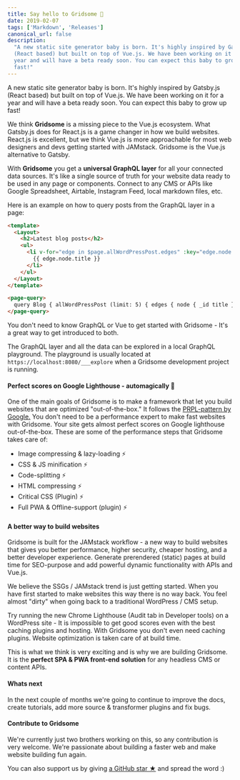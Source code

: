 ```yaml
---
title: Say hello to Gridsome 🎉
date: 2019-02-07
tags: ['Markdown', 'Releases']
canonical_url: false
description:
  "A new static site generator baby is born. It's highly inspired by Gatsby.js
  (React based) but built on top of Vue.js. We have been working on it for a
  year and will have a beta ready soon. You can expect this baby to grow up
  fast!"
---
```


A new static site generator baby is born. It's highly inspired by Gatsby.js
(React based) but built on top of Vue.js. We have been working on it for a year
and will have a beta ready soon. You can expect this baby to grow up fast!

We think **Gridsome** is a missing piece to the Vue.js ecosystem. What Gatsby.js
does for React.js is a game changer in how we build websites. React.js is
excellent, but we think Vue.js is more approachable for most web designers and
devs getting started with JAMstack. Gridsome is the Vue.js alternative to
Gatsby.

With **Gridsome** you get a **universal GraphQL layer** for all your connected
data sources. It's like a single source of truth for your website data ready to
be used in any page or components. Connect to any CMS or APIs like Google
Spreadsheet, Airtable, Instagram Feed, local markdown files, etc.

Here is an example on how to query posts from the GraphQL layer in a page:

```html
<template>
  <Layout>
    <h2>Latest blog posts</h2>
    <ul>
      <li v-for="edge in $page.allWordPressPost.edges" :key="edge.node.id">
        {{ edge.node.title }}
      </li>
    </ul>
  </Layout>
</template>

<page-query>
  query Blog { allWordPressPost (limit: 5) { edges { node { _id title } } } }
</page-query>
```

You don't need to know GraphQL or Vue to get started with Gridsome - It's a
great way to get introduced to both.

The GraphQL layer and all the data can be explored in a local GraphQL
playground. The playground is usually located at
`https://localhost:8080/___explore` when a Gridsome development project is
running.

#### Perfect scores on Google Lighthouse - automagically 💚

One of the main goals of Gridsome is to make a framework that let you build
websites that are optimized "out-of-the-box." It follows the
[PRPL-pattern by Google.](https://developers.google.com/web/fundamentals/performance/prpl-pattern/)
You don't need to be a performance expert to make fast websites with Gridsome.
Your site gets almost perfect scores on Google lighthouse out-of-the-box. These
are some of the performance steps that Gridsome takes care of:

- Image compressing & lazy-loading ⚡️
- CSS & JS minification ⚡️
- Code-splitting ⚡️
- HTML compressing ⚡️
- Critical CSS (Plugin) ⚡️
- Full PWA & Offline-support (plugin) ⚡️

#### A better way to build websites

Gridsome is built for the JAMstack workflow - a new way to build websites that
gives you better performance, higher security, cheaper hosting, and a better
developer experience. Generate prerendered (static) pages at build time for
SEO-purpose and add powerful dynamic functionality with APIs and Vue.js.

We believe the SSGs / JAMstack trend is just getting started. When you have
first started to make websites this way there is no way back. You feel almost
"dirty" when going back to a traditional WordPress / CMS setup.

Try running the new Chrome Lighthouse (Audit tab in Developer tools) on a
WordPress site - It is impossible to get good scores even with the best caching
plugins and hosting. With Gridsome you don't even need caching plugins. Website
optimization is taken care of at build time.

This is what we think is very exciting and is why we are building Gridsome. It
is the **perfect SPA & PWA front-end solution** for any headless CMS or content
APIs.

#### Whats next

In the next couple of months we're going to continue to improve the docs, create
tutorials, add more source & transformer plugins and fix bugs.

#### Contribute to Gridsome

We're currently just two brothers working on this, so any contribution is very
welcome. We're passionate about building a faster web and make website building
fun again.

You can also support us by giving
[a GitHub star ★](https://github.com/gridsome/gridsome/stargazers) and spread
the word :)
